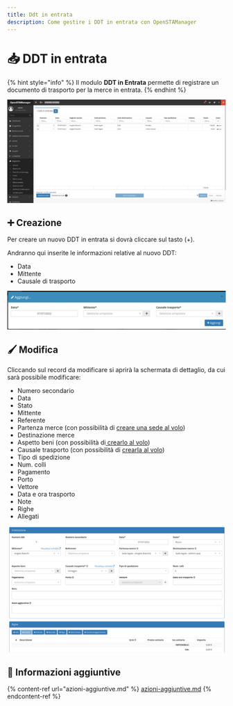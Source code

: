```yaml
---
title: Ddt in entrata
description: Come gestire i DDT in entrata con OpenSTAManager
---
```


# 📥 DDT in entrata

{% hint style="info" %}
Il modulo **DDT in Entrata** permette di registrare un documento di trasporto per la merce in entrata.
{% endhint %}

![](<../../../.gitbook/assets/image (87).png>)

## ➕ Creazione

Per creare un nuovo DDT in entrata si dovrà cliccare sul tasto (+).

Andranno qui inserite le informazioni relative al nuovo DDT:

* Data
* Mittente
* Causale di trasporto

![](<../../../.gitbook/assets/image (30).png>)

## 🖌️ Modifica

Cliccando sul record da modificare si aprirà la schermata di dettaglio, da cui sarà possibile modificare:

* Numero secondario
* Data
* Stato
* Mittente
* Referente
* Partenza merce (con possibilità di [creare una sede al volo](https://docs.openstamanager.com/modules/attivita/creazione#creazione-di-record-al-volo))
* Destinazione merce
* Aspetto beni (con possibilità di[ crearlo al volo](https://docs.openstamanager.com/modules/attivita/creazione#creazione-di-record-al-volo))
* Causale trasporto (con possibilità di [crearla al volo](https://docs.openstamanager.com/modules/attivita/creazione#creazione-di-record-al-volo))
* Tipo di spedizione
* Num. colli
* Pagamento
* Porto
* Vettore
* Data e ora trasporto
* Note
* Righe
* Allegati

![](<../../../.gitbook/assets/image (47).png>)

## 🔽 Informazioni aggiuntive

{% content-ref url="azioni-aggiuntive.md" %}
[azioni-aggiuntive.md](azioni-aggiuntive.md)
{% endcontent-ref %}
